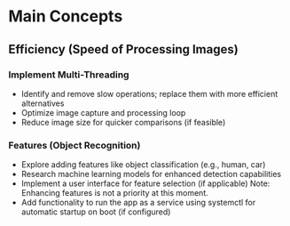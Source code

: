 # Main Concepts
## Efficiency (Speed of Processing Images)

### Implement Multi-Threading
- Identify and remove slow operations; replace them with more efficient alternatives
- Optimize image capture and processing loop
- Reduce image size for quicker comparisons (if feasible)

### Features (Object Recognition)
- Explore adding features like object classification (e.g., human, car)
- Research machine learning models for enhanced detection capabilities
- Implement a user interface for feature selection (if applicable)
Note: Enhancing features is not a priority at this moment.
- Add functionality to run the app as a service using systemctl for automatic startup on boot (if configured)
